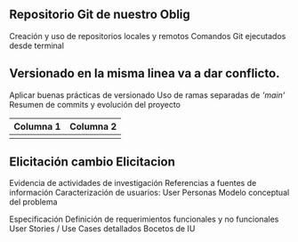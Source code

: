 ## Repositorio Git de nuestro Oblig

Creación y uso de repositorios locales y remotos
Comandos Git ejecutados desde terminal


## Versionado en la misma linea va a dar conflicto.

Aplicar buenas prácticas de versionado
Uso de ramas separadas de *'main'*
Resumen de commits y evolución del proyecto

|Columna 1| Columna 2 |
|--|--|
|  |  |


## Elicitación cambio Elicitacion

Evidencia de actividades de investigación
Referencias a fuentes de información
Caracterización de usuarios: User Personas
Modelo conceptual del problema


Especificación
Definición de requerimientos funcionales y no funcionales
User Stories / Use Cases detallados
Bocetos de IU

